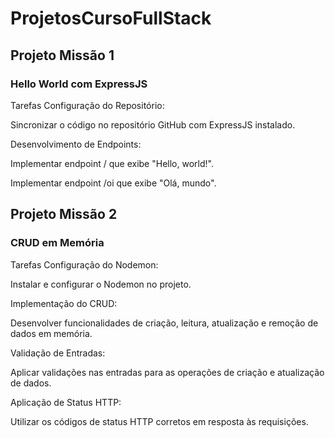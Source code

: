 # ProjetosCursoFullStack

## Projeto Missão 1

### Hello World com ExpressJS
Tarefas
Configuração do Repositório:

Sincronizar o código no repositório GitHub com ExpressJS instalado.

Desenvolvimento de Endpoints:

Implementar endpoint / que exibe "Hello, world!".

Implementar endpoint /oi que exibe "Olá, mundo".

## Projeto Missão 2

### CRUD em Memória
Tarefas
Configuração do Nodemon:

Instalar e configurar o Nodemon no projeto.

Implementação do CRUD:

Desenvolver funcionalidades de criação, leitura, atualização e remoção de dados em memória.

Validação de Entradas:

Aplicar validações nas entradas para as operações de criação e atualização de dados.

Aplicação de Status HTTP:

Utilizar os códigos de status HTTP corretos em resposta às requisições.
